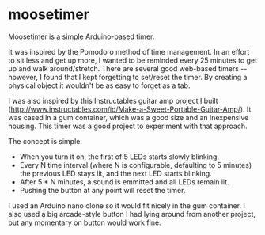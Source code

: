 moosetimer
==========

Moosetimer is a simple Arduino-based timer.

It was inspired by the Pomodoro method of time management. In an effort to sit less and get up more, I wanted to be reminded
every 25 minutes to get up and walk around/stretch. There are several good web-based timers -- however, I found that I kept forgetting to
set/reset the timer. By creating a physical object it wouldn't be as easy to forget as a tab.

I was also inspired by this Instructables guitar amp project I built (http://www.instructables.com/id/Make-a-Sweet-Portable-Guitar-Amp/). 
It was cased in a gum container, which was a good size and an inexpensive housing. This timer was a good project to experiment with that approach.

The concept is simple:

- When you turn it on, the first of 5 LEDs starts slowly blinking.
- Every N time interval (where N is configurable, defaulting to 5 minutes) the previous LED stays lit, and the next LED starts blinking.
- After 5 * N minutes, a sound is emmitted and all LEDs remain lit.
- Pushing the button at any point will reset the timer.

I used an Arduino nano clone so it would fit nicely in the gum container. I also used a big arcade-style button I had lying around
from another project, but any momentary on button would work fine.

